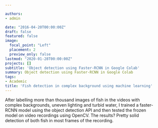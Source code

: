 ```yaml
---

authors:
- admin

date: "2016-04-20T00:00:00Z"
draft: false
featured: false
image:
  focal_point: "Left"
  placement: 2
  preview_only: false
lastmod: "2020-01-28T00:00:00Z"
projects: []
subtitle: 'Object detection using Faster-RCNN in Google Colab'
summary: Object detection using Faster-RCNN in Google Colab
tags:
- Academic
title: 'Fish detection in complex background using machine learning'
---
```


After labelling more than thousand images of fish in the videos with complex backgrounds, uneven lighting and turbid water, I trained a faster-RCNN model using the object detection API and then tested the frozen model on video recordings using OpenCV. The results? Pretty solid detection of both fish in most frames of the recording.
